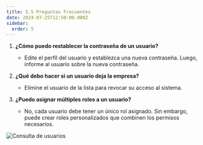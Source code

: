```yaml
---
title: 5.5 Preguntas Frecuentes
date: 2024-07-25T12:50:00.000Z
sidebar:
  order: 5
---
```



1. **¿Cómo puedo restablecer la contraseña de un usuario?**

   * Edite el perfil del usuario y establezca una nueva contraseña. Luego, informe al usuario sobre la nueva contraseña.
2. **¿Qué debo hacer si un usuario deja la empresa?**

   * Elimine el usuario de la lista para revocar su acceso al sistema.
3. **¿Puedo asignar múltiples roles a un usuario?**

   * No, cada usuario debe tener un único rol asignado. Sin embargo, puede crear roles personalizados que combinen los permisos necesarios.

![Consulta de usuarios](/images/uploads/consulta-de-usuarios.png "Pantalla Consulta de Usuarios")
